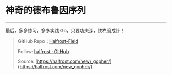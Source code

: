 # 神奇的德布鲁因序列



---------------------------------




最后，多多练习，多多实践 Go，只要功夫深，铁杵磨成针！


> GitHub Repo：[Halfrost-Field](https://github.com/halfrost/Halfrost-Field)
> 
> Follow: [halfrost · GitHub](https://github.com/halfrost)
>
> Source: [https://halfrost.com/new\_gopher/](https://halfrost.com/new_gopher/)